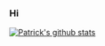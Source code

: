 ### Hi
<!--
**pshassett/pshassett** is a ✨ _special_ ✨ repository because its `README.md` (this file) appears on your GitHub profile.

Here are some ideas to get you started:

- 🔭 I’m currently working on ...
- 🌱 I’m currently learning ...
- 👯 I’m looking to collaborate on ...
- 🤔 I’m looking for help with ...
- 💬 Ask me about ...
- 📫 How to reach me: ...
- 😄 Pronouns: ...
- ⚡ Fun fact: ...
-->

[![Patrick's github stats](https://github-readme-stats.vercel.app/api?username=pshassett&count_private=true&show_icons=true&theme=dark)](https://github.com/anuraghazra/github-readme-stats)
